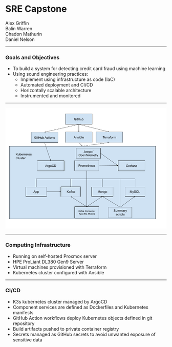 # SRE Capstone

<!--
Serve this Markdown file as a reveal.js presentation with:

    reveal-md Presentation.md --theme <theme_name>

(Slides are separated by `\n---\n`.)
-->

Alex Griffin  
Balin Warren  
Chadon Mathurin  
Daniel Nelson

---

### Goals and Objectives

- To build a system for detecting credit card fraud using machine learning
- Using sound engineering practices:
  - Implement using infrastructure as code (IaC)
  - Automated deployment and CI/CD
  - Horizontally scalable architecture
  - Instrumented and monitored

---

![Architecture Diagram](./assets/architecture_diagram.png)

---

### Computing Infrastructure

- Running on self-hosted Proxmox server
- HPE ProLiant DL380 Gen9 Server
- Virtual machines provisioned with Terraform
- Kubernetes cluster configured with Ansible

---

### CI/CD

- K3s kubernetes cluster managed by ArgoCD
- Component services are defined as Dockerfiles and Kubernetes manifests
- GitHub Action workflows deploy  Kubernetes objects defined in git repository
- Build artifacts pushed to private container registry
- Secrets managed as GitHub secrets to avoid unwanted exposure of sensitive data
